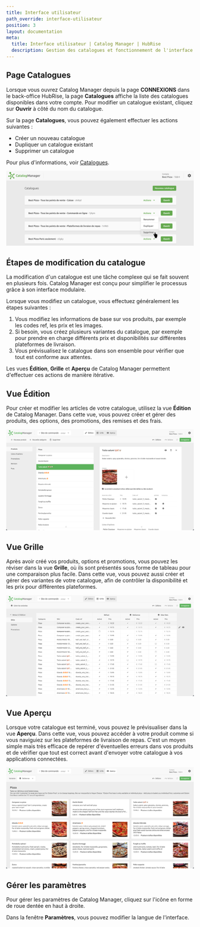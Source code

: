 ```yaml
---
title: Interface utilisateur
path_override: interface-utilisateur
position: 3
layout: documentation
meta:
  title: Interface utilisateur | Catalog Manager | HubRise
  description: Gestion des catalogues et fonctionnement de l'interface utilisateur. Synchronisez les catalogues entre votre logiciel de caisse et vos applications.
---
```


## Page Catalogues

Lorsque vous ouvrez Catalog Manager depuis la page **CONNEXIONS** dans le back-office HubRise, la page **Catalogues** affiche la liste des catalogues disponibles dans votre compte.
Pour modifier un catalogue existant, cliquez sur **Ouvrir** à côté du nom du catalogue.

Sur la page **Catalogues**, vous pouvez également effectuer les actions suivantes :

- Créer un nouveau catalogue
- Dupliquer un catalogue existant
- Supprimer un catalogue

Pour plus d'informations, voir [Catalogues](/apps/catalog-manager/catalogs).

![Liste de catalogues Catalog Manager](./images/001-2x-catalog-list.png)

## Étapes de modification du catalogue

La modification d'un catalogue est une tâche complexe qui se fait souvent en plusieurs fois.
Catalog Manager est conçu pour simplifier le processus grâce à son interface modulaire.

Lorsque vous modifiez un catalogue, vous effectuez généralement les étapes suivantes :

1. Vous modifiez les informations de base sur vos produits, par exemple les codes ref, les prix et les images.
2. Si besoin, vous créez plusieurs variantes du catalogue, par exemple pour prendre en charge différents prix et disponibilités sur différentes plateformes de livraison.
3. Vous prévisualisez le catalogue dans son ensemble pour vérifier que tout est conforme aux attentes.

Les vues **Édition**, **Grille** et **Aperçu** de Catalog Manager permettent d'effectuer ces actions de manière itérative.

## Vue Édition

Pour créer et modifier les articles de votre catalogue, utilisez la vue **Édition** de Catalog Manager.
Dans cette vue, vous pouvez créer et gérer des produits, des options, des promotions, des remises et des frais.

![Vue Édition Catalog Manager](./images/019-edit-view.png)

## Vue Grille

Après avoir créé vos produits, options et promotions, vous pouvez les réviser dans la vue **Grille**, où ils sont présentés sous forme de tableau pour une comparaison plus facile.
Dans cette vue, vous pouvez aussi créer et gérer des variantes de votre catalogue, afin de contrôler la disponibilité et les prix pour différentes plateformes.

![Vue Grille Catalog Manager](./images/020-grid-view.png)

## Vue Aperçu

Lorsque votre catalogue est terminé, vous pouvez le prévisualiser dans la vue **Aperçu**.
Dans cette vue, vous pouvez accéder à votre produit comme si vous naviguiez sur les plateformes de livraison de repas.
C'est un moyen simple mais très efficace de repérer d'éventuelles erreurs dans vos produits et de vérifier que tout est correct avant d'envoyer votre catalogue à vos applications connectées.

![Vue Aperçu Catalog Manager](./images/021-preview-view.png)

## Gérer les paramètres

Pour gérer les paramètres de Catalog Manager, cliquez sur l'icône en forme de roue dentée en haut à droite.

Dans la fenêtre **Paramètres**, vous pouvez modifier la langue de l'interface.
